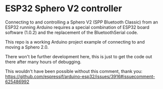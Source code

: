 # ESP32 Sphero V2 controller

Connecting to and controlling a Sphero V2 (SPP Bluetooth Classic) from an
ESP32 running Arduino requires a special combination of ESP32 board software
(1.0.2) and the replacement of the BluetoothSerial code.

This repo is a working Arduino project example of connecting to and moving a
Sphero 2.0.

There won't be further development here, this is just to get the code out
there after many hours of debugging.

This wouldn't have been possible without this comment, thank you:
https://github.com/espressif/arduino-esp32/issues/3916#issuecomment-625486992
